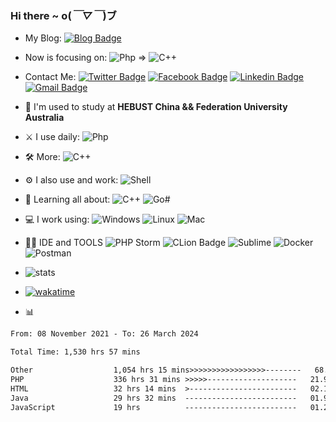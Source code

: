 ### Hi there  ~ o(*￣▽￣*)ブ
- My Blog: [![Blog Badge](https://img.shields.io/badge/Blog-https%3A%2F%2Fblog.jiawei.xin-yellowgreen)](https://blog.jiawei.xin)

- Now is focusing on:  ![Php](https://img.shields.io/badge/-php-394989?style=plastic&logo=php) => ![C++](https://img.shields.io/badge/-C++-00599C?style=plastic&logo=c)

- Contact Me:
[![Twitter Badge](https://img.shields.io/badge/-@xinjiawei3-blue?style=plastic&logo=Twitter&logoColor=white&link=https://twitter.com/xinjiawei3/)](https://twitter.com/xinjiawei3/)
[![Facebook Badge](https://img.shields.io/badge/-@xinjiawei-blue?style=plastic&logo=Facebook&logoColor=white&link=https://www.facebook.com/jiawei.xin.501)](https://www.facebook.com/jiawei.xin.501)
[![Linkedin Badge](https://img.shields.io/badge/-@jiaweixin-blue?style=plastic&logo=Linkedin&logoColor=white&link=https://www.linkedin.com/in/jiaweixin-a58941104/)](https://www.linkedin.com/in/jiaweixin-a58941104/)
[![Gmail Badge](https://img.shields.io/badge/-xinjiawei@mb6.top-c14438?style=plastic&logo=Gmail&logoColor=white&link=mailto:xinjiawei@mb6.top)](mailto:xinjiawei@mb6.top)

- 🏢 I'm used to study at **HEBUST China && Federation University Australia**
- ⚔ I use daily:
  ![Php](https://img.shields.io/badge/-php-394989?style=plastic&logo=php)
  
- 🛠 More:
  ![C++](https://img.shields.io/badge/-C++-00599C?style=plastic&logo=c)
  
- ⚙️ I also use and work: 
   ![Shell](https://img.shields.io/badge/-Shell-blasck?style=plastic&logo=Shell)
   
- 🌱 Learning all about:
  ![C++](https://img.shields.io/badge/-C++-00599C?style=plastic&logo=c)
  ![Go#](https://img.shields.io/badge/-go-00599C?style=plastic&logo=go)
  
- 💻 I work using:
  ![Windows](https://img.shields.io/badge/Windows-0078D6?style=plastic&logo=windows&logoColor=white)
  ![Linux](https://img.shields.io/badge/Linux-FCC624?style=plastic&logo=linux&logoColor=black)
  ![Mac](https://img.shields.io/badge/macOS-ffffff?style=plastic&logo=macos&logoColor=black)
  
- 👩‍💻 IDE and TOOLS
  ![PHP Storm](https://img.shields.io/badge/-PHP%20Storm-black?style=plastic&logo=phpstorm)
  ![CLion Badge](https://img.shields.io/badge/CLion-000?logo=clion&logoColor=fff&style=plastic)
  ![Sublime](https://img.shields.io/badge/-Sublime-181717?style=plastic&logo=sublimetext)
  ![Docker](https://img.shields.io/badge/-Docker-black?style=plastic&logo=docker)
  ![Postman](https://img.shields.io/badge/-Postman-black?style=plastic&logo=postman)
  
- ![stats](https://github-readme-stats.vercel.app/api?username=xinjiawei)
- [![wakatime](https://wakatime.com/badge/user/60583d7f-15e9-49c1-b4eb-dd05e1ccec37.svg)](https://wakatime.com/@60583d7f-15e9-49c1-b4eb-dd05e1ccec37)
- 📊
<!--START_SECTION:waka-->

```txt
From: 08 November 2021 - To: 26 March 2024

Total Time: 1,530 hrs 57 mins

Other                  1,054 hrs 15 mins>>>>>>>>>>>>>>>>>--------   68.86 %
PHP                    336 hrs 31 mins >>>>>--------------------   21.98 %
HTML                   32 hrs 14 mins  >------------------------   02.11 %
Java                   29 hrs 32 mins  -------------------------   01.93 %
JavaScript             19 hrs          -------------------------   01.24 %
```

<!--END_SECTION:waka-->
